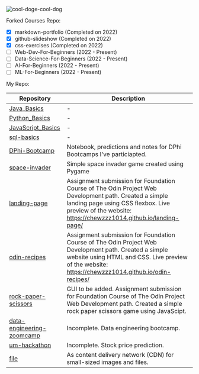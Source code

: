 ![cool-doge-cool-dog](https://user-images.githubusercontent.com/92832451/167088966-46348f75-d3dd-47df-883b-ccbf91c7aac9.gif)

Forked Courses Repo:
 - [x] markdown-portfolio (Completed on 2022)
 - [x] github-slideshow (Completed on 2022)
 - [x] css-exercises (Completed on 2022)
 - [ ] Web-Dev-For-Beginners (2022 - Present)
 - [ ] Data-Science-For-Beginners (2022 - Present)
 - [ ] AI-For-Beginners (2022 - Present)
 - [ ] ML-For-Beginners (2022 - Present)
 
 My Repo:
 
 | Repository | Description |
 |-------|--------|
 | [Java_Basics](https://github.com/chewzzz1014/Java_Basics) |-|
 | [Python_Basics](https://github.com/chewzzz1014/Python_Basics) |-|
 | [JavaScript_Basics](https://github.com/chewzzz1014/JavaScript_Basics)| -|
  | [sql-basics](https://github.com/chewzzz1014/sql-basics)| -|
 | [DPhi-Bootcamp](https://github.com/chewzzz1014/DPhi-Bootcamp) | Notebook, predictions and notes for DPhi Bootcamps I've particiapted. |
 | [space-invader](https://github.com/chewzzz1014/space-invader) | Simple space invader game created using Pygame |
 | [landing-page](https://github.com/chewzzz1014/landing-page) | Assignment submission for Foundation Course of The Odin Project Web Development path. Created a simple landing page using CSS flexbox. Live preview of the website: https://chewzzz1014.github.io/landing-page/ |
 | [odin-recipes](https://github.com/chewzzz1014/odin-recipes)| Assignment submission for Foundation Course of The Odin Project Web Development path. Created a simple website using HTML and CSS. Live preview of the website: https://chewzzz1014.github.io/odin-recipes/ |
 | [rock-paper-scissors](https://github.com/chewzzz1014/rock-paper-scissors)| GUI to be added. Assignment submission for Foundation Course of The Odin Project Web Development path. Created a simple rock paper scissors game using JavaScipt. |
 | [data-engineering-zoomcamp](https://github.com/chewzzz1014/data-engineering-zoomcamp)| Incomplete. Data engineering bootcamp. |
 | [um-hackathon](https://github.com/chewzzz1014/um-hackathon) | Incomplete. Stock price prediction.|
 | [file](https://github.com/chewzzz1014/file) | As content delivery network (CDN) for small-sized images and files. |
       
 





